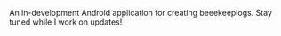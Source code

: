 An in-development Android application for creating beeekeeplogs. Stay tuned while I work on updates!
